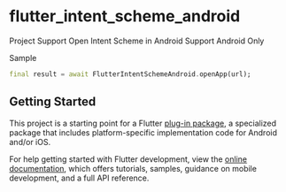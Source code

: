 # flutter_intent_scheme_android

Project Support Open Intent Scheme in Android
Support Android Only

Sample
```dart
final result = await FlutterIntentSchemeAndroid.openApp(url);
```


## Getting Started

This project is a starting point for a Flutter
[plug-in package](https://flutter.dev/developing-packages/),
a specialized package that includes platform-specific implementation code for
Android and/or iOS.

For help getting started with Flutter development, view the
[online documentation](https://flutter.dev/docs), which offers tutorials,
samples, guidance on mobile development, and a full API reference.

